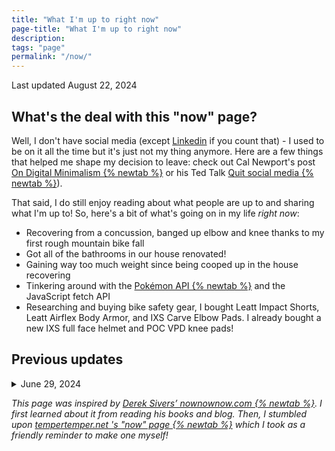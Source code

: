 ```yaml
---
title: "What I'm up to right now"
page-title: "What I'm up to right now"
description:
tags: "page"
permalink: "/now/"
---
```


<span class="font-mono text-xl text-stone-600 sm:text-2xl dark:text-stone-300">Last updated August 22, 2024</span>

## What's the deal with this "now" page?

Well, I don't have social media (except [Linkedin](https://www.linkedin.com/in/caseyocampo/) if you count that) - I used to be on it all the time but it's just not my thing anymore. Here are a few things that helped me shape my decision to leave: check out Cal Newport's post <a href="https://calnewport.com/on-digital-minimalism/" target="_blank">On Digital Minimalism {% newtab %}</a> or his Ted Talk <a href="https://www.youtube.com/watch?v=3E7hkPZ-HTk" target="_blank">Quit social media {% newtab %}</a>).

That said, I do still enjoy reading about what people are up to and sharing what I'm up to! So, here's a bit of what's going on in my life _right now_:

- Recovering from a concussion, banged up elbow and knee thanks to my first rough mountain bike fall
- Got all of the bathrooms in our house renovated!
- Gaining way too much weight since being cooped up in the house recovering
- Tinkering around with the <a href="https://pokeapi.co/" target="_blank">Pokémon API {% newtab %}</a> and the JavaScript fetch API
- Researching and buying bike safety gear, I bought Leatt Impact Shorts, Leatt Airflex Body Armor, and IXS Carve Elbow Pads. I already bought a new IXS full face helmet and POC VPD knee pads!

## Previous updates

<details class="border-stone-200 dark:border-stone-700">
 <summary>June 29, 2024</summary>

- Taking up a new hobby, mountain biking, for the last few months
- Upgrading my 2023 Specialized Rockhopper Sport bike - so far I've added a dropper post, new stem and carbon stem spacers, handlebars, grips, and most recently, tires and a new fork
- Working on perfecting thin, crispy homemade pizza made with a high protein dough mixture of vital wheat gluten and King Arthur flour
- Getting more steps in with my new walking pad
- Watching _all_ of the Aliens movies with my partner Jeff
- Learning more about <a href="https://www.11ty.dev/" target="_blank">Eleventy {% newtab %}</a>

</details>

_This page was inspired by <a href="https://nownownow.com/about" target="_blank">Derek Sivers’ nownownow.com {% newtab %}</a>. I first learned about it from reading his books and blog. Then, I stumbled upon <a href="https://www.tempertemper.net/now" target="_blank">tempertemper.net 's "now" page {% newtab %}</a> which I took as a friendly reminder to make one myself!_
